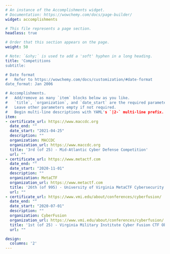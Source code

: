 ```yaml
---
# An instance of the Accomplishments widget.
# Documentation: https://wowchemy.com/docs/page-builder/
widget: accomplishments

# This file represents a page section.
headless: true

# Order that this section appears on the page.
weight: 50

# Note: `&shy;` is used to add a 'soft' hyphen in a long heading.
title: 'Competitions
subtitle:

# Date format
#   Refer to https://wowchemy.com/docs/customization/#date-format
date_format: Jan 2006

# Accomplishments.
#   Add/remove as many `item` blocks below as you like.
#   `title`, `organization`, and `date_start` are the required parameters.
#   Leave other parameters empty if not required.
#   Begin multi-line descriptions with YAML's `|2-` multi-line prefix.
item:
- certificate_url: https://www.maccdc.org
  date_end: ""
  date_start: "2021-04-25"
  description: ""
  organization: MACCDC
  organization_url: https://www.maccdc.org
  title: '3rd (of 25) - Mid-Atlantic Cyber Defense Competition'
  url: ""
- certificate_url: https://www.metactf.com
  date_end: ""
  date_start: "2020-11-01"
  description: ""
  organization: MetaCTF
  organization_url: https://www.metactf.com
  title: '26th (of 995) - University of Virginia MetaCTF Cybersecurity Competition'
  url: ""
- certificate_url: https://www.vmi.edu/about/conferences/cyberfusion/
  date_end: ""
  date_start: "2020-07-01"
  description: ""
  organization: CyberFusion
  organization_url: https://www.vmi.edu/about/conferences/cyberfusion/
  title: '1st (of 25) - Virginia Military Institute Cyber Fusion CTF Observer Challenges'
  url: ""

design:
  columns: '2' 
---
```

